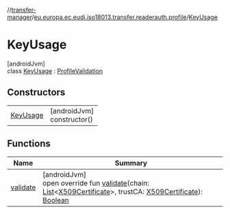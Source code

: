 //[transfer-manager](../../../index.md)/[eu.europa.ec.eudi.iso18013.transfer.readerauth.profile](../index.md)/[KeyUsage](index.md)

# KeyUsage

[androidJvm]\
class [KeyUsage](index.md) : [ProfileValidation](../-profile-validation/index.md)

## Constructors

|                           |                               |
|---------------------------|-------------------------------|
| [KeyUsage](-key-usage.md) | [androidJvm]<br>constructor() |

## Functions

| Name                    | Summary                                                                                                                                                                                                                                                                                                                                                                                                                                                                                                         |
|-------------------------|-----------------------------------------------------------------------------------------------------------------------------------------------------------------------------------------------------------------------------------------------------------------------------------------------------------------------------------------------------------------------------------------------------------------------------------------------------------------------------------------------------------------|
| [validate](validate.md) | [androidJvm]<br>open override fun [validate](validate.md)(chain: [List](https://kotlinlang.org/api/latest/jvm/stdlib/kotlin-stdlib/kotlin.collections/-list/index.html)&lt;[X509Certificate](https://developer.android.com/reference/kotlin/java/security/cert/X509Certificate.html)&gt;, trustCA: [X509Certificate](https://developer.android.com/reference/kotlin/java/security/cert/X509Certificate.html)): [Boolean](https://kotlinlang.org/api/latest/jvm/stdlib/kotlin-stdlib/kotlin/-boolean/index.html) |
